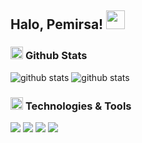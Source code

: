 ## **Halo, Pemirsa!** <img src="https://raw.githubusercontent.com/MartinHeinz/MartinHeinz/master/wave.gif" width="30px">

### <img src="https://www.flaticon.com/svg/vstatic/svg/784/784814.svg?token=exp=1611586962~hmac=dd1b820e73a1f8279019cd2289c774e2" width="20px"> **Github Stats**
![github stats](https://github-readme-stats.vercel.app/api/top-langs/?username=devianwahyu&hide=php,css,html&text_color=c9cacc&title_color=ffffff&icon_color=2bbc8a&bg_color=1d1f21)
![github stats](https://github-readme-stats.vercel.app/api?username=devianwahyu&show_icons=true&line_height=27&count_private=true&title_color=ffffff&text_color=c9cacc&icon_color=2bbc8a&bg_color=1d1f21)



### <img src="https://www.flaticon.com/svg/vstatic/svg/3014/3014275.svg?token=exp=1611587101~hmac=061d756341bf78d7d6583d376002b7ac" width="20px"> **Technologies & Tools**
![](https://img.shields.io/badge/Code-Kotlin-informational?style=flat&logo=kotlin&logoColor=white&color=2bbc8a)
![](https://img.shields.io/badge/Code-Java-informational?style=flat&logo=java&logoColor=white&color=2bbc8a)
![](https://img.shields.io/badge/Code-Javascript-informational?style=flat&logo=javascript&logoColor=white&color=2bbc8a)
![](https://img.shields.io/badge/Database-MySql-informational?style=flat&logo=mysql&logoColor=white&color=2bbc8a)
